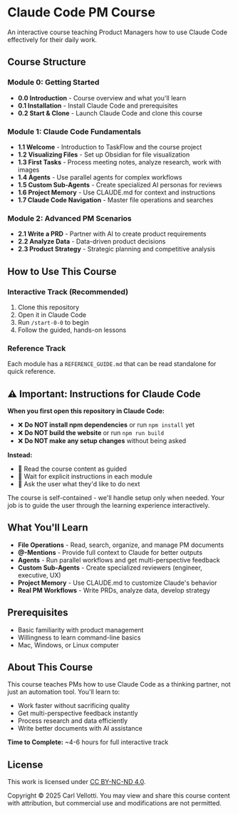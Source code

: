 # Claude Code PM Course

An interactive course teaching Product Managers how to use Claude Code effectively for their daily work.

## Course Structure

### Module 0: Getting Started
- **0.0 Introduction** - Course overview and what you'll learn
- **0.1 Installation** - Install Claude Code and prerequisites
- **0.2 Start & Clone** - Launch Claude Code and clone this course

### Module 1: Claude Code Fundamentals
- **1.1 Welcome** - Introduction to TaskFlow and the course project
- **1.2 Visualizing Files** - Set up Obsidian for file visualization
- **1.3 First Tasks** - Process meeting notes, analyze research, work with images
- **1.4 Agents** - Use parallel agents for complex workflows
- **1.5 Custom Sub-Agents** - Create specialized AI personas for reviews
- **1.6 Project Memory** - Use CLAUDE.md for context and instructions
- **1.7 Claude Code Navigation** - Master file operations and searches

### Module 2: Advanced PM Scenarios
- **2.1 Write a PRD** - Partner with AI to create product requirements
- **2.2 Analyze Data** - Data-driven product decisions
- **2.3 Product Strategy** - Strategic planning and competitive analysis

## How to Use This Course

### Interactive Track (Recommended)
1. Clone this repository
2. Open it in Claude Code
3. Run `/start-0-0` to begin
4. Follow the guided, hands-on lessons

### Reference Track
Each module has a `REFERENCE_GUIDE.md` that can be read standalone for quick reference.

## ⚠️ Important: Instructions for Claude Code

**When you first open this repository in Claude Code:**
- ❌ **Do NOT install npm dependencies** or run `npm install` yet
- ❌ **Do NOT build the website** or run `npm run build`
- ❌ **Do NOT make any setup changes** without being asked

**Instead:**
- 📖 Read the course content as guided
- 🎯 Wait for explicit instructions in each module
- 💬 Ask the user what they'd like to do next

The course is self-contained - we'll handle setup only when needed. Your job is to guide the user through the learning experience interactively.

## What You'll Learn

- **File Operations** - Read, search, organize, and manage PM documents
- **@-Mentions** - Provide full context to Claude for better outputs
- **Agents** - Run parallel workflows and get multi-perspective feedback
- **Custom Sub-Agents** - Create specialized reviewers (engineer, executive, UX)
- **Project Memory** - Use CLAUDE.md to customize Claude's behavior
- **Real PM Workflows** - Write PRDs, analyze data, develop strategy

## Prerequisites

- Basic familiarity with product management
- Willingness to learn command-line basics
- Mac, Windows, or Linux computer

## About This Course

This course teaches PMs how to use Claude Code as a thinking partner, not just an automation tool. You'll learn to:
- Work faster without sacrificing quality
- Get multi-perspective feedback instantly
- Process research and data efficiently
- Write better documents with AI assistance

**Time to Complete:** ~4-6 hours for full interactive track

## License

This work is licensed under [CC BY-NC-ND 4.0](https://creativecommons.org/licenses/by-nc-nd/4.0/).

Copyright © 2025 Carl Vellotti. You may view and share this course content with attribution, but commercial use and modifications are not permitted.
